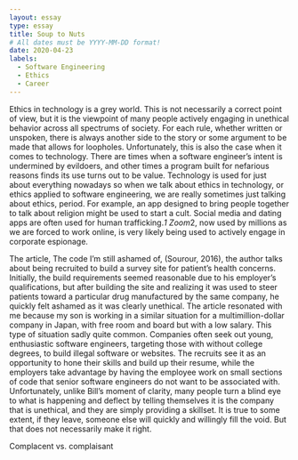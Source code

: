 ```yaml
---
layout: essay
type: essay
title: Soup to Nuts
# All dates must be YYYY-MM-DD format!
date: 2020-04-23
labels:
  - Software Engineering
  - Ethics
  - Career
---
```


Ethics in technology is a grey world. This is not necessarily a correct point of view, but it is the viewpoint of many people actively engaging in unethical behavior across all spectrums of society. For each rule, whether written or unspoken, there is always another side to the story or some argument to be made that allows for loopholes. Unfortunately, this is also the case when it comes to technology. There are times when a software engineer’s intent is undermined by evildoers, and other times a program built for nefarious reasons finds its use turns out to be value. Technology is used for just about everything nowadays so when we talk about ethics in technology, or ethics applied to software engineering, we are really sometimes just talking about ethics, period. For example, an app designed to bring people together to talk about religion might be used to start a cult. Social media and dating apps are often used for human trafficking.*1 Zoom*2, now used by millions as we are forced to work online, is very likely being used to actively engage in corporate espionage. 

The article, The code I’m still ashamed of, (Sourour, 2016), the author talks about being recruited to build a survey site for patient’s health concerns. Initially, the build requirements seemed reasonable due to his employer’s qualifications, but after building the site and realizing it was used to steer patients toward a particular drug manufactured by the same company, he quickly felt ashamed as it was clearly unethical. The article resonated with me because my son is working in a similar situation for a multimillion-dollar company in Japan, with free room and board but with a low salary. This type of situation sadly quite common. Companies often seek out young, enthusiastic software engineers, targeting those with without college degrees, to build illegal software or websites. The recruits see it as an opportunity to hone their skills and build up their resume, while the employers take advantage by having the employee work on small sections of code that senior software engineers do not want to be associated with. Unfortunately, unlike Bill’s moment of clarity, many people turn a blind eye to what is happening and deflect by telling themselves it is the company that is unethical, and they are simply providing a skillset. It is true to some extent, if they leave, someone else will quickly and willingly fill the void. But that does not necessarily make it right. 

Complacent vs. complaisant
